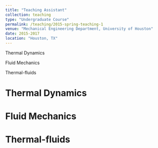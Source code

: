 ```yaml
---
title: "Teaching Assistant"
collection: teaching
type: "Undergraduate Course"
permalink: /teaching/2015-spring-teaching-1
venue: "Mechanical Engineering Department, University of Houston"
date: 2015-2017
location: "Houston, TX"
---
```


Thermal Dynamics

Fluid Mechanics

Thermal-fluids


Thermal Dynamics 
======

Fluid Mechanics
======

Thermal-fluids
======
